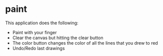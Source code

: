 # paint

This application does the following:
- Paint with your finger
- Clear the canvas but hitting the clear button
- The color button changes the color of all the lines that you drew to red
- Undo/Redo last drawings

